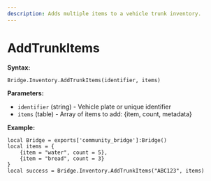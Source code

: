 ```yaml
---
description: Adds multiple items to a vehicle trunk inventory.
---
```


# AddTrunkItems

**Syntax:**

```
Bridge.Inventory.AddTrunkItems(identifier, items)
```

**Parameters:**

* `identifier` (string) - Vehicle plate or unique identifier
* `items` (table) - Array of items to add: {item, count, metadata}

**Example:**

```
local Bridge = exports['community_bridge']:Bridge()
local items = {
    {item = "water", count = 5},
    {item = "bread", count = 3}
}
local success = Bridge.Inventory.AddTrunkItems("ABC123", items)
```
